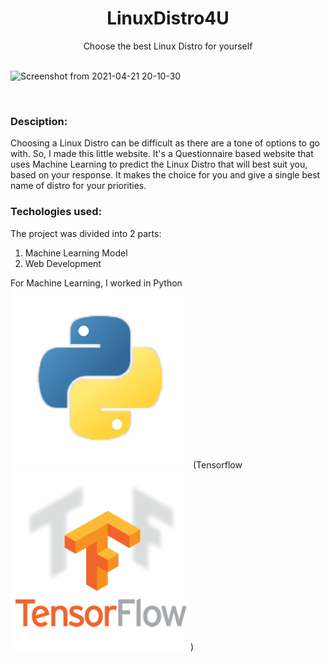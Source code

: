 # <div align="center">LinuxDistro4U</div>
<div align="center">Choose the best Linux Distro for yourself</div>

<br />

![Screenshot from 2021-04-21 20-10-30](https://user-images.githubusercontent.com/59045242/115577220-aaaf0100-a2dd-11eb-9309-52b81c40b266.png)

<br />

### Desciption:
Choosing a Linux Distro can be difficult as there are a tone of options to go with. So, I made this little website. It's a Questionnaire based website that uses Machine Learning to predict the Linux Distro that will best suit you, based on your response.
It makes the choice for you and give a single best name of distro for your priorities.

### Techologies used:
The project was divided into 2 parts:
1. Machine Learning Model
2. Web Development

For Machine Learning, I worked in Python <img alt="Python" src="https://raw.githubusercontent.com/github/explore/80688e429a7d4ef2fca1e82350fe8e3517d3494d/topics/python/python.png" /> (Tensorflow <img alt="TensorFlow" src="https://raw.githubusercontent.com/github/explore/80688e429a7d4ef2fca1e82350fe8e3517d3494d/topics/tensorflow/tensorflow.png" />)
